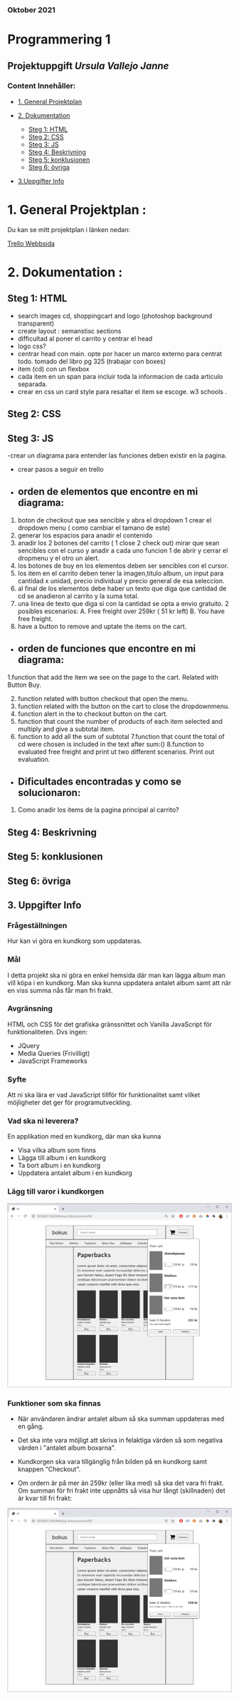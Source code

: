 ### Oktober 2021
# Programmering 1
## Projektuppgift *Ursula Vallejo Janne*
### Content Innehåller:

- [1. General Projektplan](#1-general-projektplan-)
- [2. Dokumentation](#2-dokumentation--)
    - [Steg 1: HTML](#steg-1-html)
    - [Steg 2: CSS](#steg-2-css)
    - [Steg 3: JS](#steg-3-js)
    - [Steg 4: Beskrivning](#steg-4-beskrivning)
    - [Steg 5: konklusionen](#steg-5-konklusionen)
    - [Steg 6: övriga](#steg-6-vriga)
  
- [3.Uppgifter Info](#3-uppgifter-info)

# 1. General Projektplan :

Du kan se mitt projektplan i länken nedan:

[Trello Webbsida ](https://trello.com/invite/b/Z3Nuvnwx/986973450a0dfb68d65c026a87d672d2/programmering-1)

# 2. Dokumentation  :

## Steg 1: HTML

- search images cd, shoppingcart and logo (photoshop background transparent)
- create layout : semanstisc sections
- difficultad al poner el carrito y centrar el head
- logo css?
- centrar head con main. opte por hacer un marco externo para centrat todo. tomado del libro pg 325 (trabajar con boxes)
- item (cd) con un flexbox
- cada item en un span para incluir toda la informacion de cada articulo separada.
- crear en css un card style para resaltar el item se escoge. w3 schools .

## Steg 2: CSS

## Steg 3: JS

-crear un diagrama para entender las funciones deben existir en la pagina.

- crear pasos a seguir en trello
- ## orden de elementos que encontre en mi diagrama:  
1. boton de checkout que sea sencible y abra el dropdown
1 crear el dropdown menu ( como cambiar el tamano de este)
2. generar los espacios para anadir el contenido
3. anadir los 2 botones del carrito ( 1 close 2 check out) mirar que sean sencibles con el curso y anadir a cada uno funcion 1 de abrir y cerrar el dropmenu y el otro un alert.
4. los botones de buy en los elementos deben ser sencibles con el cursor.
5. los item en el carrito deben tener la imagen,titulo album, un input para cantidad x unidad, precio individual y precio general de esa seleccion.
6. al final de los elementos debe haber un texto que diga que cantidad de cd se anadieron al carrito y la suma total.
7. una linea de texto que diga si con la cantidad se opta a envio gratuito. 2 posibles escenarios: A. Free freight over 259kr ( 51 kr left)
B. You have free freight.
8. have a button to remove and uptate the items on the cart.

- ## orden de funciones que encontre en mi diagrama:
1.function that add the item we see on the page to the cart. Related with Button Buy.

2. function related with button checkout that open the menu.
3. function related with the button on the cart to close the dropdownmenu.
4. function alert in the to checkout button on the cart.
5. function that count the number of products of each item selected  and multiply and give a subtotal item.
6. function to add all the sum of subtotal
7.function that count the total of cd were chosen is included in the text after sum:()
8.function to evaluated free freight and print ut two different scenarios. Print out evaluation.
 

- ## Dificultades encontradas y como se solucionaron:

1. Como anadir los items de la pagina principal al carrito?


## Steg 4: Beskrivning

## Steg 5: konklusionen

## Steg 6: övriga

## 3. Uppgifter Info

### Frågeställningen

Hur kan vi göra en kundkorg som uppdateras.

### Mål

I detta projekt ska ni göra en enkel hemsida där man kan lägga album man vill köpa i en kundkorg. Man ska kunna
uppdatera antalet album samt att när en viss summa nås får man fri frakt.

### Avgränsning

HTML och CSS för det grafiska gränssnittet och Vanilla JavaScript för funktionaliteten. Dvs ingen:

- JQuery
- Media Queries (Frivilligt)
- JavaScript Frameworks

### Syfte

Att ni ska lära er vad JavaScript tillför för funktionalitet samt vilket möjligheter det ger för programutveckling.

### Vad ska ni leverera?

En applikation med en kundkorg, där man ska kunna

- Visa vilka album som finns
- Lägga till album i en kundkorg
- Ta bort album i en kundkorg
- Uppdatera antalet album i en kundkorg

### Lägg till varor i kundkorgen

![](img/1.png)

### Funktioner som ska finnas

- När användaren ändrar antalet album så ska summan uppdateras med en gång.

- Det ska inte vara möjligt att skriva in felaktiga värden så som negativa värden i "antalet album boxarna".

- Kundkorgen ska vara tillgänglig från bilden på en kundkorg samt knappen "Checkout".

- Om ordern är på mer än 259kr (eller lika med) så ska det vara fri frakt. Om summan för fri frakt inte uppnåtts så visa
  hur långt (skillnaden) det är kvar till fri frakt:

![](img/2.png)